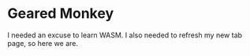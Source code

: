 # Geared Monkey

I needed an excuse to learn WASM. I also needed to refresh my new tab page, so
here we are.
